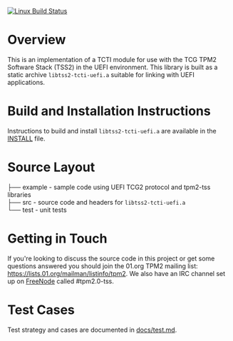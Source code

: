 [![Linux Build Status](https://travis-ci.org/flihp/tpm2-tcti-uefi.svg?branch=master)](https://travis-ci.org/flihp/tpm2-tcti-uefi)

# Overview
This is an implementation of a TCTI module for use with the TCG TPM2
Software Stack (TSS2) in the UEFI environment. This library is built as a
static archive `libtss2-tcti-uefi.a` suitable for linking with UEFI
applications.

# Build and Installation Instructions
Instructions to build and install `libtss2-tcti-uefi.a` are available in
the [INSTALL](INSTALL.md) file.

# Source Layout
├── example - sample code using UEFI TCG2 protocol and tpm2-tss libraries  
├── src  - source code and headers for `libtss2-tcti-uefi.a`  
└── test - unit tests

# Getting in Touch
If you're looking to discuss the source code in this project or get some
questions answered you should join the 01.org TPM2 mailing list:
https://lists.01.org/mailman/listinfo/tpm2.
We also have an IRC channel set up on [FreeNode](https://freenode.net/)
called \#tpm2.0-tss.

# Test Cases
Test strategy and cases are documented in [docs/test.md](docs/test.md).
